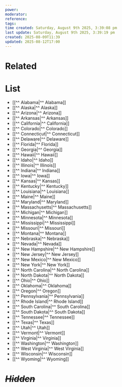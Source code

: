 ```yaml
---
power: 
moderator: 
reference: 
tags: 
time created: Saturday, August 9th 2025, 3:39:08 pm
last update: Saturday, August 9th 2025, 3:39:19 pm
created: 2025-08-09T11:39
updated: 2025-08-12T17:00
---
```

# Related
# List
- [[^^ Alabama|^^ Alabama]]
- [[^^ Alaska|^^ Alaska]]
- [[^^ Arizona|^^ Arizona]]
- [[^^ Arkansas|^^ Arkansas]]
- [[^^ California|^^ California]]
- [[^^ Colorado|^^ Colorado]]
- [[^^ Connecticut|^^ Connecticut]]
- [[^^ Delaware|^^ Delaware]]
- [[^^ Florida|^^ Florida]]
- [[^^ Georgia|^^ Georgia]]
- [[^^ Hawaii|^^ Hawaii]]
- [[^^ Idaho|^^ Idaho]]
- [[^^ Illinois|^^ Illinois]]
- [[^^ Indiana|^^ Indiana]]
- [[^^ Iowa|^^ Iowa]]
- [[^^ Kansas|^^ Kansas]]
- [[^^ Kentucky|^^ Kentucky]]
- [[^^ Louisiana|^^ Louisiana]]
- [[^^ Maine|^^ Maine]]
- [[^^ Maryland|^^ Maryland]]
- [[^^ Massachusetts|^^ Massachusetts]]
- [[^^ Michigan|^^ Michigan]]
- [[^^ Minnesota|^^ Minnesota]]
- [[^^ Mississippi|^^ Mississippi]]
- [[^^ Missouri|^^ Missouri]]
- [[^^ Montana|^^ Montana]]
- [[^^ Nebraska|^^ Nebraska]]
- [[^^ Nevada|^^ Nevada]]
- [[^^ New Hampshire|^^ New Hampshire]]
- [[^^ New Jersey|^^ New Jersey]]
- [[^^ New Mexico|^^ New Mexico]]
- [[^^ New York|^^ New York]]
- [[^^ North Carolina|^^ North Carolina]]
- [[^^ North Dakota|^^ North Dakota]]
- [[^^ Ohio|^^ Ohio]]
- [[^^ Oklahoma|^^ Oklahoma]]
- [[^^ Oregon|^^ Oregon]]
- [[^^ Pennsylvania|^^ Pennsylvania]]
- [[^^ Rhode Island|^^ Rhode Island]]
- [[^^ South Carolina|^^ South Carolina]]
- [[^^ South Dakota|^^ South Dakota]]
- [[^^ Tennessee|^^ Tennessee]]
- [[^^ Texas|^^ Texas]]
- [[^^ Utah|^^ Utah]]
- [[^^ Vermont|^^ Vermont]]
- [[^^ Virginia|^^ Virginia]]
- [[^^ Washington|^^ Washington]]
- [[^^ West Virginia|^^ West Virginia]]
- [[^^ Wisconsin|^^ Wisconsin]]
- [[^^ Wyoming|^^ Wyoming]]

# *~~Hidden~~*